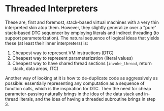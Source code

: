 # Threaded Interpreters

These are, first and foremost, stack-based virtual machines with a very thin interpreted skin atop them. However, they
slightly generalize over a "pure" stack-based DTC sequencer by employing literals and indirect threading (to support
parameterization). The natural sequence of logical ideas that yields these (at least their inner interpreters) is:
1. Cheapest way to represent VM instructions (DTC)
2. Cheapest way to represent parameterization (literal values)
3. Cheapest way to have shared thread sections (`invoke_thread`, return stack, data areas, ITC)

Another way of looking at it is how to de-duplicate code as aggressively as possible: essentially representing any
computation as a sequence of function calls, which is the inspiration for DTC. Then the need for cheap parameter-passing
naturally brings in the idea of the data stack and in-thread literals, and the idea of having a threaded subroutine
brings in step 3.

